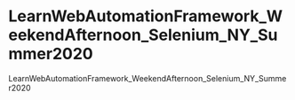 # LearnWebAutomationFramework_WeekendAfternoon_Selenium_NY_Summer2020
LearnWebAutomationFramework_WeekendAfternoon_Selenium_NY_Summer2020
